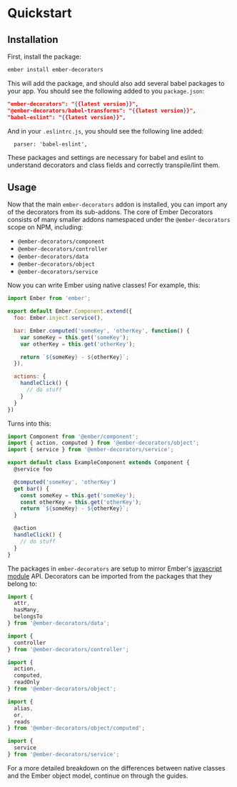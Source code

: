 # Quickstart

## Installation

First, install the package:

```sh
ember install ember-decorators
```

This will add the package, and should also add several babel packages to your
app. You should see the following added to you `package.json`:

```json
"ember-decorators": "{{latest version}}",
"@ember-decorators/babel-transforms": "{{latest version}}",
"babel-eslint": "{{latest version}}",
```

And in your `.eslintrc.js`, you should see the following line added:

```
  parser: 'babel-eslint',
```

These packages and settings are necessary for babel and eslint to understand
decorators and class fields and correctly transpile/lint them.

## Usage

Now that the main `ember-decorators` addon is installed, you can import any of
the decorators from its sub-addons. The core of Ember Decorators consists of
many smaller addons namespaced under the `@ember-decorators` scope on NPM,
including:

* `@ember-decorators/component`
* `@ember-decorators/controller`
* `@ember-decorators/data`
* `@ember-decorators/object`
* `@ember-decorators/service`

Now you can write Ember using native classes! For example, this:

```javascript
import Ember from 'ember';

export default Ember.Component.extend({
  foo: Ember.inject.service(),

  bar: Ember.computed('someKey', 'otherKey', function() {
    var someKey = this.get('someKey');
    var otherKey = this.get('otherKey');

    return `${someKey} - ${otherKey}`;
  }),

  actions: {
    handleClick() {
      // do stuff
    }
  }
})

```

Turns into this:

```javascript
import Component from '@ember/component';
import { action, computed } from '@ember-decorators/object';
import { service } from '@ember-decorators/service';

export default class ExampleComponent extends Component {
  @service foo

  @computed('someKey', 'otherKey')
  get bar() {
    const someKey = this.get('someKey');
    const otherKey = this.get('otherKey');
    return `${someKey} - ${otherKey}`;
  }

  @action
  handleClick() {
    // do stuff
  }
}
```

The packages in `ember-decorators` are setup to mirror Ember's
[javascript module](https://github.com/emberjs/rfcs/blob/master/text/0176-javascript-module-api.md)
API. Decorators can be imported from the packages that they belong to:

```javascript
import {
  attr,
  hasMany,
  belongsTo
} from '@ember-decorators/data';

import {
  controller
} from '@ember-decorators/controller';

import {
  action,
  computed,
  readOnly
} from '@ember-decorators/object';

import {
  alias,
  or,
  reads
} from '@ember-decorators/object/computed';

import {
  service
} from '@ember-decorators/service';
```

For a more detailed breakdown on the differences between native classes and the
Ember object model, continue on through the guides.
